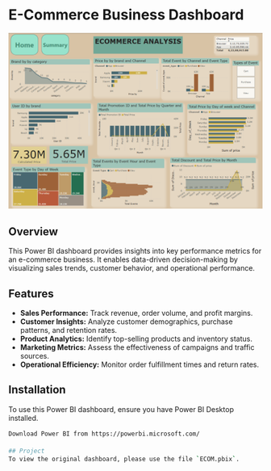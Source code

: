 # E-Commerce Business Dashboard

![Dashboard](Images/Dashboard.png)

## Overview

This Power BI dashboard provides insights into key performance metrics for an e-commerce business. It enables data-driven decision-making by visualizing sales trends, customer behavior, and operational performance.

## Features

- **Sales Performance:** Track revenue, order volume, and profit margins.
- **Customer Insights:** Analyze customer demographics, purchase patterns, and retention rates.
- **Product Analytics:** Identify top-selling products and inventory status.
- **Marketing Metrics:** Assess the effectiveness of campaigns and traffic sources.
- **Operational Efficiency:** Monitor order fulfillment times and return rates.

## Installation

To use this Power BI dashboard, ensure you have Power BI Desktop installed.

```bash
Download Power BI from https://powerbi.microsoft.com/

## Project
To view the original dashboard, please use the file `ECOM.pbix`.

